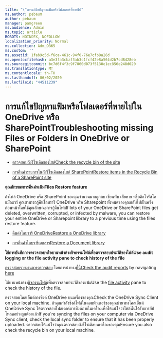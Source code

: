 ```yaml
---
title: "\"การแก้ไขปัญหาแฟ้มหรือโฟลเดอร์ที่หายไป"
ms.author: pebaum
author: pebaum
manager: pamgreen
ms.audience: Admin
ms.topic: article
ROBOTS: NOINDEX, NOFOLLOW
localization_priority: Normal
ms.collection: Adm_O365
ms.custom: ''
ms.assetid: 1fab9c5d-f6ca-461c-94f0-76e7cfb8a26d
ms.openlocfilehash: a3e3fa3cbaf3ab3c1fcf42e8a564d2b7cd8428eb
ms.sourcegitcommit: bc7d6f4f3c9f7060d073f5130e1ec856e248d020
ms.translationtype: MT
ms.contentlocale: th-TH
ms.lasthandoff: 06/02/2020
ms.locfileid: "44511239"
---
```

# <a name="troubleshooting-missing-files-or-folders-in-onedrive-or-sharepoint"></a><span data-ttu-id="6b689-102">การแก้ไขปัญหาแฟ้มหรือโฟลเดอร์ที่หายไปใน OneDrive หรือ SharePoint</span><span class="sxs-lookup"><span data-stu-id="6b689-102">Troubleshooting missing Files or Folders in OneDrive or SharePoint</span></span>

- [<span data-ttu-id="6b689-103">ตรวจสอบถังรีไซเคิลของไซต์</span><span class="sxs-lookup"><span data-stu-id="6b689-103">Check the recycle bin of the site</span></span>](https://support.office.com/article/restore-deleted-items-from-the-site-collection-recycle-bin-5fa924ee-16d7-487b-9a0a-021b9062d14b)

- [<span data-ttu-id="6b689-104">การคืนค่ารายการในถังรีไซเคิลของไซต์ SharePoint</span><span class="sxs-lookup"><span data-stu-id="6b689-104">Restore items in the Recycle Bin of a SharePoint site</span></span>](https://support.office.com/article/Restore-deleted-files-or-folders-in-OneDrive-949ada80-0026-4db3-a953-c99083e6a84f)



<span data-ttu-id="6b689-105">**คุณลักษณะการคืนค่าแฟ้ม**</span><span class="sxs-lookup"><span data-stu-id="6b689-105">**Files Restore feature**</span></span>

<span data-ttu-id="6b689-106">ถ้าไฟล์ OneDrive หรือ SharePoint ของคุณจํานวนมากถูกลบ เขียนทับ เสียหาย หรือติดไวรัสโดยมัลแวร์ คุณสามารถกู้คืนไลบรารี OneDrive หรือ Sharepoint ทั้งหมดของคุณกลับไปเป็นครั้งก่อนหน้าโดยใช้คุณลักษณะการกู้คืนไฟล์</span><span class="sxs-lookup"><span data-stu-id="6b689-106">If lots of your OneDrive or SharePoint files get deleted, overwritten, corrupted, or infected by malware, you can restore your entire OneDrive or Sharepoint library to a previous time using the files restore feature.</span></span>

- [<span data-ttu-id="6b689-107">คืนค่าไลบรารี OneDrive</span><span class="sxs-lookup"><span data-stu-id="6b689-107">Restore a OneDrive library</span></span>](https://support.office.com/article/restore-your-onedrive-fa231298-759d-41cf-bcd0-25ac53eb8a15)

- [<span data-ttu-id="6b689-108">การคืนค่าไลบรารีเอกสาร</span><span class="sxs-lookup"><span data-stu-id="6b689-108">Restore a Document library</span></span>](https://support.office.com/article/restore-a-document-library-317791c3-8bd0-4dfd-8254-3ca90883d39a)

<span data-ttu-id="6b689-109">**ใช้การบันทึกการตรวจสอบหรือบานหน้าต่างกิจกรรมไฟล์เพื่อตรวจสอบประวัติของไฟล์**</span><span class="sxs-lookup"><span data-stu-id="6b689-109">**Use audit logging or the file activity pane to check history of the file**</span></span>

<span data-ttu-id="6b689-110">[ตรวจสอบรายงานการตรวจสอบ](https://docs.microsoft.com/microsoft-365/compliance/search-the-audit-log-in-security-and-compliance) </a> โดยการนําทาง[ที่นี่](https://protection.office.com/#/unifiedauditlog)</span><span class="sxs-lookup"><span data-stu-id="6b689-110">[Check the audit reports](https://docs.microsoft.com/microsoft-365/compliance/search-the-audit-log-in-security-and-compliance)</a> by navigating [here](https://protection.office.com/#/unifiedauditlog)</span></span>

<span data-ttu-id="6b689-111">ใช้บานหน้าต่าง[กิจกรรมไฟล์](https://support.office.com/article/File-activity-in-a-document-library-6105ecda-1dd0-4f6f-9542-102bf5c0ffe0)เพื่อตรวจสอบประวัติของแฟ้ม</span><span class="sxs-lookup"><span data-stu-id="6b689-111">Use the [file activity](https://support.office.com/article/File-activity-in-a-document-library-6105ecda-1dd0-4f6f-9542-102bf5c0ffe0) pane to check the history of the file.</span></span>

<span data-ttu-id="6b689-112">ตรวจสอบไคลเอ็นต์การซิงค์ OneDrive บนเครื่องของคุณ</span><span class="sxs-lookup"><span data-stu-id="6b689-112">Check the OneDrive Sync Client on your local machine.</span></span>  <span data-ttu-id="6b689-113">ถ้าคุณกําลังซิงค์ไฟล์ในคอมพิวเตอร์ของคุณผ่านทางไคลเอ็นต์ OneDrive Sync ให้ตรวจสอบโฟลเดอร์การซิงค์ภายในเครื่องเพื่อให้แน่ใจว่าไฟล์นั้นได้รับการอัปโหลดอย่างถูกต้องแล้ว</span><span class="sxs-lookup"><span data-stu-id="6b689-113">If you're syncing the files on your computer via OneDrive Sync client, check the local sync folder to ensure that it has been properly uploaded.</span></span> <span data-ttu-id="6b689-114">ตรวจสอบให้แน่ใจว่าคุณตรวจสอบถังรีไซเคิลบนเครื่องของคุณ</span><span class="sxs-lookup"><span data-stu-id="6b689-114">Ensure you also check the recycle bin on your local machine.</span></span>



